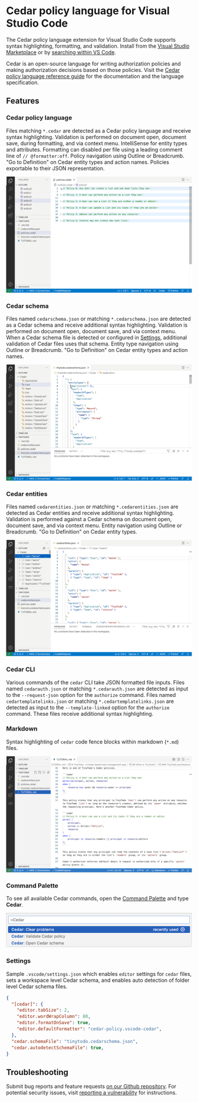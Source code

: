 # Cedar policy language for Visual Studio Code

The Cedar policy language extension for Visual Studio Code supports syntax highlighting, formatting, and validation.  Install from the [Visual Studio Marketplace](https://marketplace.visualstudio.com/items?itemName=cedar-policy.vscode-cedar) or by [searching within VS Code](https://code.visualstudio.com/docs/editor/extension-gallery#_search-for-an-extension).

Cedar is an open-source language for writing authorization policies and making authorization decisions based on those policies. Visit the [Cedar policy language reference guide](https://docs.cedarpolicy.com/) for the documentation and the language specification.

## Features

### Cedar policy language

Files matching `*.cedar` are detected as a Cedar policy language and receive syntax highlighting.  Validation is performed on document open, document save, during formatting, and via context menu.  IntelliSense for entity types and attributes.  Formatting can disabled per file using a leading comment line of `// @formatter:off`.  Policy navigation using Outline or Breadcrumb.  "Go to Definition" on Cedar entity types and action names.  Policies exportable to their JSON representation.

![Cedar policy validation and navigation](https://raw.githubusercontent.com/cedar-policy/vscode-cedar/main/docs/marketplace/cedar_policy.gif)

### Cedar schema

Files named `cedarschema.json` or matching `*.cedarschema.json` are detected as a Cedar schema and receive additional syntax highlighting.  Validation is performed on document open, document save, and via context menu.  When a Cedar schema file is detected or configured in [Settings](#settings), additional validation of Cedar files uses that schema.  Entity type navigation using Outline or Breadcrumb.  "Go to Definition" on Cedar entity types and action names.

![Cedar schema validation and navigation](https://raw.githubusercontent.com/cedar-policy/vscode-cedar/main/docs/marketplace/cedar_schema.gif)

### Cedar entities

Files named `cedarentities.json` or matching `*.cedarentities.json` are detected as Cedar entities and receive additional syntax highlighting.  Validation is performed against a Cedar schema on document open, document save, and via context menu.  Entity navigation using Outline or Breadcrumb.  "Go to Definition" on Cedar entity types.

![Cedar entities validation and navigation](https://raw.githubusercontent.com/cedar-policy/vscode-cedar/main/docs/marketplace/cedar_entities.gif)

### Cedar CLI

Various commands of the `cedar` CLI take JSON formatted file inputs.  Files named `cedarauth.json` or matching `*.cedarauth.json` are detected as input to the `--request-json` option for the `authorize` command.  Files named `cedartemplatelinks.json` or matching `*.cedartemplatelinks.json` are detected as input to the `--template-linked` option for the `authorize` command.  These files receive additional syntax highlighting.

### Markdown

Syntax highlighting of `cedar` code fence blocks within markdown (`*.md`) files.

![Cedar markdown syntax highlighting](https://raw.githubusercontent.com/cedar-policy/vscode-cedar/main/docs/marketplace/cedar_markdown.png)

### Command Palette

To see all available Cedar commands, open the [Command Palette](https://code.visualstudio.com/docs/getstarted/userinterface#_command-palette) and type **Cedar**.

![Cedar Command Palette](https://raw.githubusercontent.com/cedar-policy/vscode-cedar/main/docs/marketplace/cedar_commands.png)

### Settings

Sample `.vscode/settings.json` which enables `editor` settings for `cedar` files, sets a workspace level Cedar schema, and enables auto detection of folder level Cedar schema files.

```json
{
  "[cedar]": {
    "editor.tabSize": 2,
    "editor.wordWrapColumn": 80,
    "editor.formatOnSave": true,
    "editor.defaultFormatter": "cedar-policy.vscode-cedar",
  },
  "cedar.schemaFile": "tinytodo.cedarschema.json",
  "cedar.autodetectSchemaFile": true,
}
```

## Troubleshooting

Submit bug reports and feature requests [on our Github repository](https://github.com/cedar-policy/vscode-cedar/issues). For potential security issues, visit [reporting a vulnerability](https://github.com/cedar-policy/vscode-cedar/security/policy) for instructions.
